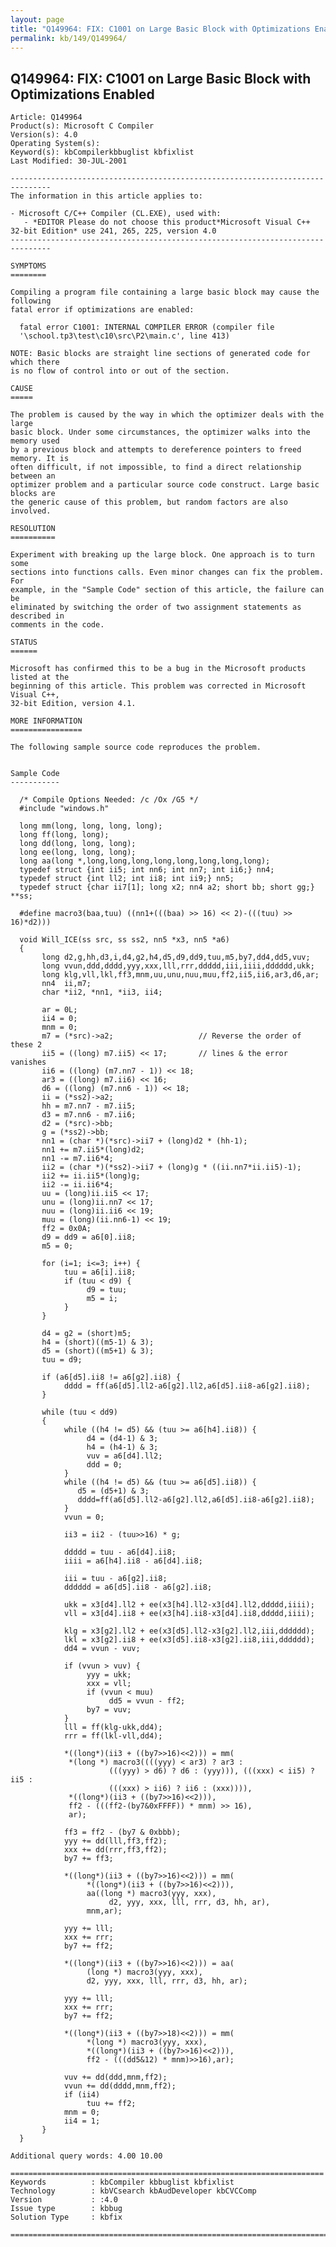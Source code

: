 ```yaml
---
layout: page
title: "Q149964: FIX: C1001 on Large Basic Block with Optimizations Enabled"
permalink: kb/149/Q149964/
---
```


## Q149964: FIX: C1001 on Large Basic Block with Optimizations Enabled

	Article: Q149964
	Product(s): Microsoft C Compiler
	Version(s): 4.0
	Operating System(s): 
	Keyword(s): kbCompilerkbbuglist kbfixlist
	Last Modified: 30-JUL-2001
	
	-------------------------------------------------------------------------------
	The information in this article applies to:
	
	- Microsoft C/C++ Compiler (CL.EXE), used with:
	   - *EDITOR Please do not choose this product*Microsoft Visual C++ 32-bit Edition* use 241, 265, 225, version 4.0 
	-------------------------------------------------------------------------------
	
	SYMPTOMS
	========
	
	Compiling a program file containing a large basic block may cause the following
	fatal error if optimizations are enabled:
	
	  fatal error C1001: INTERNAL COMPILER ERROR (compiler file
	  '\school.tp3\test\c10\src\P2\main.c', line 413)
	
	NOTE: Basic blocks are straight line sections of generated code for which there
	is no flow of control into or out of the section.
	
	CAUSE
	=====
	
	The problem is caused by the way in which the optimizer deals with the large
	basic block. Under some circumstances, the optimizer walks into the memory used
	by a previous block and attempts to dereference pointers to freed memory. It is
	often difficult, if not impossible, to find a direct relationship between an
	optimizer problem and a particular source code construct. Large basic blocks are
	the generic cause of this problem, but random factors are also involved.
	
	RESOLUTION
	==========
	
	Experiment with breaking up the large block. One approach is to turn some
	sections into functions calls. Even minor changes can fix the problem. For
	example, in the "Sample Code" section of this article, the failure can be
	eliminated by switching the order of two assignment statements as described in
	comments in the code.
	
	STATUS
	======
	
	Microsoft has confirmed this to be a bug in the Microsoft products listed at the
	beginning of this article. This problem was corrected in Microsoft Visual C++,
	32-bit Edition, version 4.1.
	
	MORE INFORMATION
	================
	
	The following sample source code reproduces the problem.
	
	
	Sample Code
	-----------
	
	  /* Compile Options Needed: /c /Ox /G5 */ 
	  #include "windows.h"
	
	  long mm(long, long, long, long);
	  long ff(long, long);
	  long dd(long, long, long);
	  long ee(long, long, long);
	  long aa(long *,long,long,long,long,long,long,long,long);
	  typedef struct {int ii5; int nn6; int nn7; int ii6;} nn4;
	  typedef struct {int ll2; int ii8; int ii9;} nn5;
	  typedef struct {char ii7[1]; long x2; nn4 a2; short bb; short gg;} **ss;
	
	  #define macro3(baa,tuu) ((nn1+(((baa) >> 16) << 2)-(((tuu) >> 16)*d2)))
	
	  void Will_ICE(ss src, ss ss2, nn5 *x3, nn5 *a6)
	  {
	       long d2,g,hh,d3,i,d4,g2,h4,d5,d9,dd9,tuu,m5,by7,dd4,dd5,vuv;
	       long vvun,ddd,dddd,yyy,xxx,lll,rrr,ddddd,iii,iiii,dddddd,ukk;
	       long klg,vll,lkl,ff3,mnm,uu,unu,nuu,muu,ff2,ii5,ii6,ar3,d6,ar;
	       nn4  ii,m7;
	       char *ii2, *nn1, *ii3, ii4;
	
	       ar = 0L;
	       ii4 = 0;
	       mnm = 0;
	       m7 = (*src)->a2;                   // Reverse the order of these 2
	       ii5 = ((long) m7.ii5) << 17;       // lines & the error vanishes
	       ii6 = ((long) (m7.nn7 - 1)) << 18;
	       ar3 = ((long) m7.ii6) << 16;
	       d6 = ((long) (m7.nn6 - 1)) << 18;
	       ii = (*ss2)->a2;
	       hh = m7.nn7 - m7.ii5;
	       d3 = m7.nn6 - m7.ii6;
	       d2 = (*src)->bb;
	       g = (*ss2)->bb;
	       nn1 = (char *)(*src)->ii7 + (long)d2 * (hh-1);
	       nn1 += m7.ii5*(long)d2;
	       nn1 -= m7.ii6*4;
	       ii2 = (char *)(*ss2)->ii7 + (long)g * ((ii.nn7*ii.ii5)-1);
	       ii2 += ii.ii5*(long)g;
	       ii2 -= ii.ii6*4;
	       uu = (long)ii.ii5 << 17;
	       unu = (long)ii.nn7 << 17;
	       nuu = (long)ii.ii6 << 19;
	       muu = (long)(ii.nn6-1) << 19;
	       ff2 = 0x0A;
	       d9 = dd9 = a6[0].ii8;
	       m5 = 0;
	
	       for (i=1; i<=3; i++) {
	            tuu = a6[i].ii8;
	            if (tuu < d9) {
	                 d9 = tuu;
	                 m5 = i;
	            }
	       }
	
	       d4 = g2 = (short)m5;
	       h4 = (short)((m5-1) & 3);
	       d5 = (short)((m5+1) & 3);
	       tuu = d9;
	
	       if (a6[d5].ii8 != a6[g2].ii8) {
	            dddd = ff(a6[d5].ll2-a6[g2].ll2,a6[d5].ii8-a6[g2].ii8);
	       }
	
	       while (tuu < dd9)
	       {
	            while ((h4 != d5) && (tuu >= a6[h4].ii8)) {
	                 d4 = (d4-1) & 3;
	                 h4 = (h4-1) & 3;
	                 vuv = a6[d4].ll2;
	                 ddd = 0;
	            }
	            while ((h4 != d5) && (tuu >= a6[d5].ii8)) {
	               d5 = (d5+1) & 3;
	               dddd=ff(a6[d5].ll2-a6[g2].ll2,a6[d5].ii8-a6[g2].ii8);
	            }
	            vvun = 0;
	
	            ii3 = ii2 - (tuu>>16) * g;
	
	            ddddd = tuu - a6[d4].ii8;
	            iiii = a6[h4].ii8 - a6[d4].ii8;
	
	            iii = tuu - a6[g2].ii8;
	            dddddd = a6[d5].ii8 - a6[g2].ii8;
	
	            ukk = x3[d4].ll2 + ee(x3[h4].ll2-x3[d4].ll2,ddddd,iiii);
	            vll = x3[d4].ii8 + ee(x3[h4].ii8-x3[d4].ii8,ddddd,iiii);
	
	            klg = x3[g2].ll2 + ee(x3[d5].ll2-x3[g2].ll2,iii,dddddd);
	            lkl = x3[g2].ii8 + ee(x3[d5].ii8-x3[g2].ii8,iii,dddddd);
	            dd4 = vvun - vuv;
	
	            if (vvun > vuv) {
	                 yyy = ukk;
	                 xxx = vll;
	                 if (vvun < muu)
	                      dd5 = vvun - ff2;
	                 by7 = vuv;
	            }
	            lll = ff(klg-ukk,dd4);
	            rrr = ff(lkl-vll,dd4);
	
	            *((long*)(ii3 + ((by7>>16)<<2))) = mm(
	             *(long *) macro3((((yyy) < ar3) ? ar3 :
	                      (((yyy) > d6) ? d6 : (yyy))), (((xxx) < ii5) ? ii5 :
	                      (((xxx) > ii6) ? ii6 : (xxx)))),
	             *((long*)(ii3 + ((by7>>16)<<2))),
	             ff2 - (((ff2-(by7&0xFFFF)) * mnm) >> 16),
	             ar);
	
	            ff3 = ff2 - (by7 & 0xbbb);
	            yyy += dd(lll,ff3,ff2);
	            xxx += dd(rrr,ff3,ff2);
	            by7 += ff3;
	
	            *((long*)(ii3 + ((by7>>16)<<2))) = mm(
	                 *((long*)(ii3 + ((by7>>16)<<2))),
	                 aa((long *) macro3(yyy, xxx),
	                      d2, yyy, xxx, lll, rrr, d3, hh, ar),
	                 mnm,ar);
	
	            yyy += lll;
	            xxx += rrr;
	            by7 += ff2;
	
	            *((long*)(ii3 + ((by7>>16)<<2))) = aa(
	                 (long *) macro3(yyy, xxx),
	                 d2, yyy, xxx, lll, rrr, d3, hh, ar);
	
	            yyy += lll;
	            xxx += rrr;
	            by7 += ff2;
	
	            *((long*)(ii3 + ((by7>>18)<<2))) = mm(
	                 *(long *) macro3(yyy, xxx),
	                 *((long*)(ii3 + ((by7>>16)<<2))),
	                 ff2 - (((dd5&12) * mnm)>>16),ar);
	
	            vuv += dd(ddd,mnm,ff2);
	            vvun += dd(dddd,mnm,ff2);
	            if (ii4)
	                 tuu += ff2;
	            mnm = 0;
	            ii4 = 1;
	       }
	  }
	
	Additional query words: 4.00 10.00
	
	======================================================================
	Keywords          : kbCompiler kbbuglist kbfixlist
	Technology        : kbVCsearch kbAudDeveloper kbCVCComp
	Version           : :4.0
	Issue type        : kbbug
	Solution Type     : kbfix
	
	=============================================================================
	
